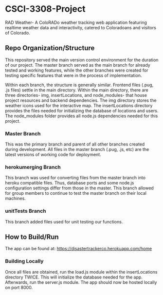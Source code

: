 # CSCI-3308-Project
RAD Weather- 
A ColoRADo weather tracking web application featuring realtime weather data and interactivity, catered to Coloradoans and visitors of Colorado.

## Repo Organization/Structure
This repository served the main version control environment for the duration of our project. The master branch served as the main branch for already tested and working features, while the other branches were created for testing specific features that were in the process of implementation.

Within each branch, the structure is generally similar. Frontend files (.pug, .js files) settle in the main directory. Within the main directory, there are three directories- img, insertLocations, and node_modules- that house project resources and backend dependencies. The img directory stores the weather icons used for the interactive map. The insertLocations directory provides the files needed for initializing the database of locations and users. The node_modules folder provides all node.js dependencies needed for this project.
### Master Branch
This was the primary branch and parent of all other branches created during development. All files in the master branch (.pug, .js, etc) are the latest versions of working code for deployment. 
### herokumerging Branch
This branch was used for converting files from the master branch into heroku compatible files. Thus, database ports and some node.js configuration settings differ from those in the master. This branch allowed for group members to continue to test the master branch on their local machines.
### unitTests Branch
This branch added files used for unit testing our functions.

## How to Build/Run
The app can be found at: https://disastertrackerco.herokuapp.com/home 
### Building Locally 
Once all files are obtained, run the load.js module within the insertLocations directory TWICE. This will initialize the database needed for the app. Afterwards, run the server.js module. The app should now be hosted locally on port 8000. 


